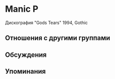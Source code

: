 # Manic P

Дискография
"Gods Tears" 1994, Gothic

## Отношения с другими группами


## Обсуждения


## Упоминания

